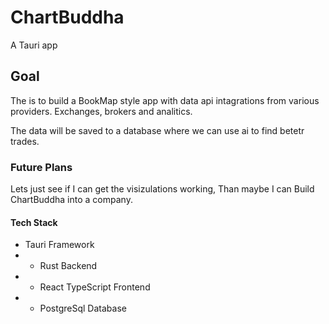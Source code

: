 # ChartBuddha

A Tauri app

## Goal

The is to build a BookMap style app with data api intagrations from various providers. Exchanges, brokers and analitics.

The data will be saved to a database where we can use ai to find betetr trades.

### Future Plans

Lets just see if I can get the visizulations working, Than maybe I can Build ChartBuddha into a company.

#### Tech Stack

- Tauri Framework
- - Rust Backend
- - React TypeScript Frontend
- - PostgreSql Database
